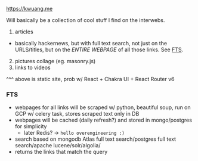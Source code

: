 https://kwuang.me

Will basically be a collection of cool stuff I find on the interwebs.

1. articles

- basically hackernews, but with full text search, not just on the URLS/titles, but on the _ENTIRE WEBPAGE_ of all those links. See [FTS](./FTS).

2. pictures collage (eg. masonry.js)
3. links to videos

^^^ above is static site, prob w/ React + Chakra UI + React Router v6

### FTS

- webpages for all links will be scraped w/ python, beautiful soup, run on GCP w/ celery task, stores scraped text only in DB
- webpages will be cached (daily refresh?) and stored in mongo/postgres for simplicity
  - later Redis? -> `hello overengineering :)`
- search based on mongodb Atlas full text search/postgres full text search/apache lucene/solr/algolia/
- returns the links that match the query
